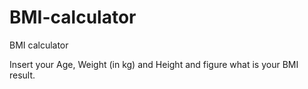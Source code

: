 # BMI-calculator
BMI calculator 

Insert your Age, Weight (in kg) and Height and figure what is your BMI result.

